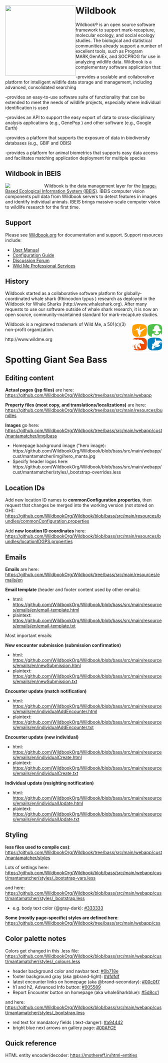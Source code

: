 
<h1><a href="http://www.ibeis.org"><img style="float: left;" align="middle" width="225px" height="225px" src="https://raw.githubusercontent.com/WildbookOrg/Wildbook/master/src/main/webapp/cust/mantamatcher/img/wildbook_logo.png"></a>Wildbook</h1>


 

Wildbook&reg; is an open source software framework to support mark-recapture, molecular ecology, and social ecology studies. The biological and statistical communities already support a number of excellent tools, such as Program MARK,GenAlEx, and SOCPROG for use in analyzing wildlife data. Wildbook is a complementary software application that:

-provides a scalable and collaborative platform for intelligent wildlife data storage and management, including advanced, consolidated searching

-provides an easy-to-use software suite of functionality that can be extended to meet the needs of wildlife projects, especially where individual identification is used

-provides an API to support the easy export of data to cross-disciplinary analysis applications (e.g., GenePop ) and other software (e.g., Google Earth)

-provides a platform that supports the exposure of data in biodiversity databases (e.g., GBIF and OBIS)

-provides a platform for animal biometrics that supports easy data access and facilitates matching application deployment for multiple species

<h2>Wildbook in IBEIS</h2>

<img width="125px" height="*" align="left" src="http://www.wildbook.org/lib/exe/fetch.php?w=200&tok=c557df&media=logo_400x4001.png" /> Wildbook is the data management layer for the <a href="http://www.ibeis.org">Image-Based Ecological Information System (IBEIS)</a>. IBEIS computer vision components pull data from Wildbook servers to detect features in images and identify individual animals. IBEIS brings massive-scale computer vision to wildlife research for the first time. 
<br />
<h2>Support</h2>

Please see <a href="http://www.wildbook.org">Wildbook.org</a> for documentation and support. Support resources include:
<ul>
<li><a href="http://www.wildbook.org/doku.php?id=documentation">User Manual</a></li>
<li><a href="http://www.wildbook.org/doku.php?id=configuration">Configuration Guide</a></li>
<li><a href="http://www.wildbook.org/forum">Discussion Forum</a></li>
<li><a href="http://www.wildme.org/services">Wild Me Professional Services</a></li>
</ul>

<h2>History</h2>
Wildbook started as a collaborative software platform for globally-coordinated whale shark (Rhincodon typus ) research as deployed in the Wildbook for Whale Sharks (http://www.whaleshark.org). After many requests to use our software outside of whale shark research, it is now an open source, community-maintained standard for mark-recapture studies.


<p><img style="float: right;" align="middle" src="src/main/webapp/images/wild-me-logo-only-100-100.png"> Wildbook is a registered trademark of Wild Me, a 501(c)(3) non-profit organization.</p> http://www.wildme.org

<h1>Spotting Giant Sea Bass</h1>

<h2>Editing content</h2>

**Actual pages (jsp files)** are here: https://github.com/WildbookOrg/Wildbook/tree/bass/src/main/webapp

**Property files (most copy, and translations/localizations)** are here: https://github.com/WildbookOrg/Wildbook/tree/bass/src/main/resources/bundles

**Images** go here: https://github.com/WildbookOrg/Wildbook/tree/bass/src/main/webapp/cust/mantamatcher/img/bass

<ul>
 <li>Homepage background image ("hero image): https://github.com/WildbookOrg/Wildbook/blob/bass/src/main/webapp/cust/mantamatcher/img/hero_manta.jpg </li>

<li>Specify header logos here: https://github.com/WildbookOrg/Wildbook/blob/bass/src/main/webapp/cust/mantamatcher/styles/_bootstrap-overrides.less</li>

 </ul>

<h2>Location IDs</h2>

Add new location ID names to **commonConfiguration.properties**, then request that changes be merged into the working version (not stored on GH):
https://github.com/WildbookOrg/Wildbook/blob/bass/src/main/resources/bundles/commonConfiguration.properties

Add **new location ID coordinates** here: https://github.com/WildbookOrg/Wildbook/blob/bass/src/main/resources/bundles/locationIDGPS.properties


<h2>Emails</h2>

**Emails** are here: https://github.com/WildbookOrg/Wildbook/tree/bass/src/main/resources/emails/en

**Email template** (header and footer content used by other emails): 

* html: https://github.com/WildbookOrg/Wildbook/blob/bass/src/main/resources/emails/en/email-template.html
* plaintext: https://github.com/WildbookOrg/Wildbook/blob/bass/src/main/resources/emails/en/email-template.txt

Most important emails:

**New encounter submission (submission confirmation)**

* html: https://github.com/WildbookOrg/Wildbook/blob/bass/src/main/resources/emails/en/newSubmission.html
* plaintext: https://github.com/WildbookOrg/Wildbook/blob/bass/src/main/resources/emails/en/newSubmission.txt

**Encounter update (match notification)**

* html: https://github.com/WildbookOrg/Wildbook/blob/bass/src/main/resources/emails/en/individualAddEncounter.html
* plaintext: https://github.com/WildbookOrg/Wildbook/blob/bass/src/main/resources/emails/en/individualAddEncounter.txt 

**Encounter update (new individual)**

* html: https://github.com/WildbookOrg/Wildbook/blob/bass/src/main/resources/emails/en/individualCreate.html
* plaintext: https://github.com/WildbookOrg/Wildbook/blob/bass/src/main/resources/emails/en/individualCreate.txt

**Individual update (resighting notification)**

* html: https://github.com/WildbookOrg/Wildbook/blob/bass/src/main/resources/emails/en/individualUpdate.html
* plaintext: https://github.com/WildbookOrg/Wildbook/blob/bass/src/main/resources/emails/en/individualUpdate.txt


<h2>Styling</h2>

**less files used to compile css)**: https://github.com/WildbookOrg/Wildbook/tree/bass/src/main/webapp/cust/mantamatcher/styles

Lots of settings here: https://github.com/WildbookOrg/Wildbook/blob/bass/src/main/webapp/cust/mantamatcher/styles/_bootstrap-vars.less

and here: https://github.com/WildbookOrg/Wildbook/blob/bass/src/main/webapp/cust/mantamatcher/styles/_bootstrap.less

<ul>
 <li>e.g. body text color (@gray-dark): <a href="https://www.colorhexa.com/333333">#333333</a>  </li>
 </ul>

**Some (mostly page-specific) styles are defined here**: 
https://github.com/WildbookOrg/Wildbook/tree/bass/src/main/webapp/css


<h2>Color palette notes</h2>

Colors get changed in this .less file: https://github.com/WildbookOrg/Wildbook/blob/bass/src/main/webapp/cust/mantamatcher/styles/_colours.less

<ul>
 <li>header background color and navbar text: <a href="https://www.colorhexa.com/0b718e">#0b718e</a>  </li>
 <li>footer background gray (aka @brand-light): <a href="https://www.colorhexa.com/dfdfdf">#dfdfdf</a>  </li>
 <li>latest encounter links on homepage (aka @brand-secondary): <a href="https://www.colorhexa.com/00c0f7">#00c0f7</a>  </li>
 <li>h1 and h2, Advanced Info button: <a href="https://www.colorhexa.com/005589">#005589</a>  </li>
 <li>Report Encounter button on homepage (aka whaleSharkblue): <a href="https://www.colorhexa.com/5d8cc1">#5d8cc1</a>  </li>
 </ul>

and here: https://github.com/WildbookOrg/Wildbook/blob/bass/src/main/webapp/cust/mantamatcher/styles/_bootstrap.less

<ul>
<li>red text for mandatory fields (.text-danger): <a href="https://www.colorhexa.com/a94442">#a94442</a>  </li>

<li>bright blue next arrows on gallery page: <a href="https://www.colorhexa.com/00AFCE">#00AFCE</a>  </li>
  
 </ul>

<h2> Quick reference </h2>

HTML entity encoder/decoder: https://mothereff.in/html-entities
